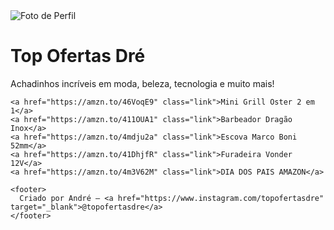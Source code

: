 
<!DOCTYPE html>
<html lang="pt-br">
<head>
  <meta charset="UTF-8">
  <meta name="viewport" content="width=device-width, initial-scale=1">
  <title>Melhores ofertas da semana que recomendo!!!</title>
<!--  <style>
    body {
      font-family: 'Segoe UI', sans-serif;
      background: #f4f4f4;
      margin: 0;
      padding: 0;
      color: #333;
      text-align: center;
    }
    .container {
      max-width: 500px;
      margin: 0 auto;
      padding: 20px;
    }
    .avatar {
      width: 120px;
      border-radius: 50%;
      margin-top: 20px;
    }
    h1 {
      font-size: 24px;
      margin-bottom: 5px;
    }
    p.description {
      font-size: 16px;
      color: #666;
      margin-bottom: 25px;
    }
    .link {
      display: block;
      background: #007aff;
      color: white;
      text-decoration: none;
      padding: 15px;
      border-radius: 8px;
      margin: 10px 0;
      font-weight: bold;
      transition: 0.3s;
    }
    .link:hover {
      background: #005bb5;
    }
    footer {
      margin-top: 30px;
      font-size: 14px;
      color: #999;
    }
  </style>-->
</head>
<body>
  <div class="container">
    <img src="avatar.png" alt="Foto de Perfil" class="avatar">
    <h1>Top Ofertas Dré</h1>
    <p class="description">Achadinhos incríveis em moda, beleza, tecnologia e muito mais!</p>

    <a href="https://amzn.to/46VoqE9" class="link">Mini Grill Oster 2 em 1</a>
    <a href="https://amzn.to/411OUA1" class="link">Barbeador Dragão Inox</a>
    <a href="https://amzn.to/4mdju2a" class="link">Escova Marco Boni 52mm</a>
    <a href="https://amzn.to/41DhjfR" class="link">Furadeira Vonder 12V</a>
    <a href="https://amzn.to/4m3V62M" class="link">DIA DOS PAIS AMAZON</a>

    <footer>
      Criado por André — <a href="https://www.instagram.com/topofertasdre" target="_blank">@topofertasdre</a>
    </footer>
  </div>
</body>
</html>